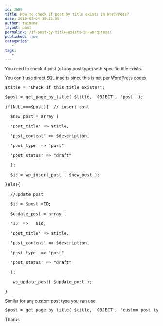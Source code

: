 ```yaml
---
id: 2699
title: How to check if post by title exists in WordPress?
date: 2016-02-04 19:23:59
author: taimane
layout: post
permalink: /if-post-by-title-exists-in-wordpress/
published: true
categories:
   -
tags:
   -
---
```

You need to check if post (of any post type) with specific title exists.
You don't use direct SQL inserts since this is not per WordPress codex.
<pre class="prettyprint">$title = "Check if this title exists?";
$post = get_page_by_title( $title, 'OBJECT', 'post' );
if(NULL===$post){  // insert post
  $new_post = array (
  'post_title' => $title,
  'post_content' => $description,
  'post_type' => "post",
  'post_status' => "draft"            
  );        
  $id = wp_insert_post ( $new_post );
}else{ 
  //update post
  $id = $post->ID;
  $update_post = array (
  'ID' =>	$id,
  'post_title' => $title,
  'post_content' => $description,
  'post_type' => "post",
  'post_status' => "draft"
  );
   wp_update_post( $update_post );
}</pre>

Similar for any custom post type you can use

<pre class="prettyprint">$post = get_page_by_title( $title, 'OBJECT', 'custom_post_type' );</pre>

Thanks
  

